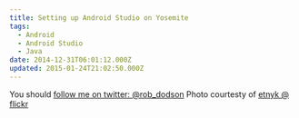 ```yaml
---
title: Setting up Android Studio on Yosemite
tags:
  - Android
  - Android Studio
  - Java
date: 2014-12-31T06:01:12.000Z
updated: 2015-01-24T21:02:50.000Z
---
```


You should [follow me on twitter: @rob_dodson](http://twitter.com/rob_dodson)
Photo courtesty of [etnyk @ flickr](https://www.flickr.com/photos/etnyk/5588953445/in/photolist-9vSR9i-4DzfyR-89W1PC-8SLo4d-8Q713U-9vNY53-cwr9kY-adM5Y9-9iMS1c-dS98sh-9BussZ-84k3xS-9XzRzZ-7AuVs8-9vNWBS-DimNp-6kzXBW-8SKwtz-7VJhyr-e1wXZE)
